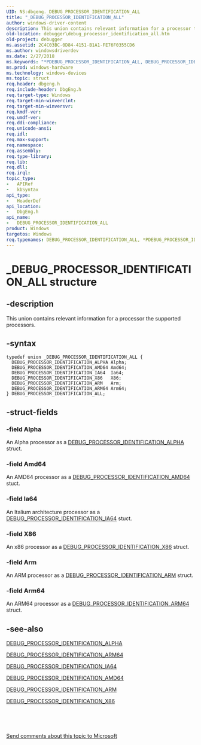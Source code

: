 ```yaml
---
UID: NS:dbgeng._DEBUG_PROCESSOR_IDENTIFICATION_ALL
title: "_DEBUG_PROCESSOR_IDENTIFICATION_ALL"
author: windows-driver-content
description: This union contains relevant information for a processor the supported processors.
old-location: debugger\debug_processor_identification_all.htm
old-project: debugger
ms.assetid: 2C4C03BC-0D84-4151-B1A1-FE76F0355CD6
ms.author: windowsdriverdev
ms.date: 2/27/2018
ms.keywords: "*PDEBUG_PROCESSOR_IDENTIFICATION_ALL, DEBUG_PROCESSOR_IDENTIFICATION_ALL, DEBUG_PROCESSOR_IDENTIFICATION_ALL union [Windows Debugging], _DEBUG_PROCESSOR_IDENTIFICATION_ALL, dbgeng/DEBUG_PROCESSOR_IDENTIFICATION_ALL, debugger.debug_processor_identification_all"
ms.prod: windows-hardware
ms.technology: windows-devices
ms.topic: struct
req.header: dbgeng.h
req.include-header: DbgEng.h
req.target-type: Windows
req.target-min-winverclnt: 
req.target-min-winversvr: 
req.kmdf-ver: 
req.umdf-ver: 
req.ddi-compliance: 
req.unicode-ansi: 
req.idl: 
req.max-support: 
req.namespace: 
req.assembly: 
req.type-library: 
req.lib: 
req.dll: 
req.irql: 
topic_type:
-	APIRef
-	kbSyntax
api_type:
-	HeaderDef
api_location:
-	DbgEng.h
api_name:
-	DEBUG_PROCESSOR_IDENTIFICATION_ALL
product: Windows
targetos: Windows
req.typenames: DEBUG_PROCESSOR_IDENTIFICATION_ALL, *PDEBUG_PROCESSOR_IDENTIFICATION_ALL
---
```


# _DEBUG_PROCESSOR_IDENTIFICATION_ALL structure


## -description


This union contains relevant information for a processor the supported processors. 


## -syntax


````
typedef union _DEBUG_PROCESSOR_IDENTIFICATION_ALL {
  DEBUG_PROCESSOR_IDENTIFICATION_ALPHA Alpha;
  DEBUG_PROCESSOR_IDENTIFICATION_AMD64 Amd64;
  DEBUG_PROCESSOR_IDENTIFICATION_IA64  Ia64;
  DEBUG_PROCESSOR_IDENTIFICATION_X86   X86;
  DEBUG_PROCESSOR_IDENTIFICATION_ARM   Arm;
  DEBUG_PROCESSOR_IDENTIFICATION_ARM64 Arm64;
} DEBUG_PROCESSOR_IDENTIFICATION_ALL;
````


## -struct-fields




### -field Alpha

An Alpha processor as a <a href="..\dbgeng\ns-dbgeng-_debug_processor_identification_alpha.md">DEBUG_PROCESSOR_IDENTIFICATION_ALPHA</a> struct.


### -field Amd64

An AMD64 processor as a <a href="..\dbgeng\ns-dbgeng-_debug_processor_identification_amd64.md">DEBUG_PROCESSOR_IDENTIFICATION_AMD64</a> stuct. 


### -field Ia64

An Italium architecture processor as a <a href="..\dbgeng\ns-dbgeng-_debug_processor_identification_ia64.md">DEBUG_PROCESSOR_IDENTIFICATION_IA64</a> stuct.


### -field X86

An x86 processor as a <a href="..\dbgeng\ns-dbgeng-_debug_processor_identification_x86.md">DEBUG_PROCESSOR_IDENTIFICATION_X86</a> struct.


### -field Arm

An ARM processor as a <a href="..\dbgeng\ns-dbgeng-_debug_processor_identification_arm.md">DEBUG_PROCESSOR_IDENTIFICATION_ARM</a> struct.


### -field Arm64

An ARM64 processor as a <a href="..\dbgeng\ns-dbgeng-_debug_processor_identification_arm64.md">DEBUG_PROCESSOR_IDENTIFICATION_ARM64</a> struct. 


## -see-also

<a href="..\dbgeng\ns-dbgeng-_debug_processor_identification_alpha.md">DEBUG_PROCESSOR_IDENTIFICATION_ALPHA</a>



<a href="..\dbgeng\ns-dbgeng-_debug_processor_identification_arm64.md">DEBUG_PROCESSOR_IDENTIFICATION_ARM64</a>



<a href="..\dbgeng\ns-dbgeng-_debug_processor_identification_ia64.md">DEBUG_PROCESSOR_IDENTIFICATION_IA64</a>



<a href="..\dbgeng\ns-dbgeng-_debug_processor_identification_amd64.md">DEBUG_PROCESSOR_IDENTIFICATION_AMD64</a>



<a href="..\dbgeng\ns-dbgeng-_debug_processor_identification_arm.md">DEBUG_PROCESSOR_IDENTIFICATION_ARM</a>



<a href="..\dbgeng\ns-dbgeng-_debug_processor_identification_x86.md">DEBUG_PROCESSOR_IDENTIFICATION_X86</a>



 

 

<a href="mailto:wsddocfb@microsoft.com?subject=Documentation%20feedback [debugger\debugger]:%20DEBUG_PROCESSOR_IDENTIFICATION_ALL union%20 RELEASE:%20(2/27/2018)&amp;body=%0A%0APRIVACY STATEMENT%0A%0AWe use your feedback to improve the documentation. We don't use your email address for any other purpose, and we'll remove your email address from our system after the issue that you're reporting is fixed. While we're working to fix this issue, we might send you an email message to ask for more info. Later, we might also send you an email message to let you know that we've addressed your feedback.%0A%0AFor more info about Microsoft's privacy policy, see http://privacy.microsoft.com/en-us/default.aspx." title="Send comments about this topic to Microsoft">Send comments about this topic to Microsoft</a>

